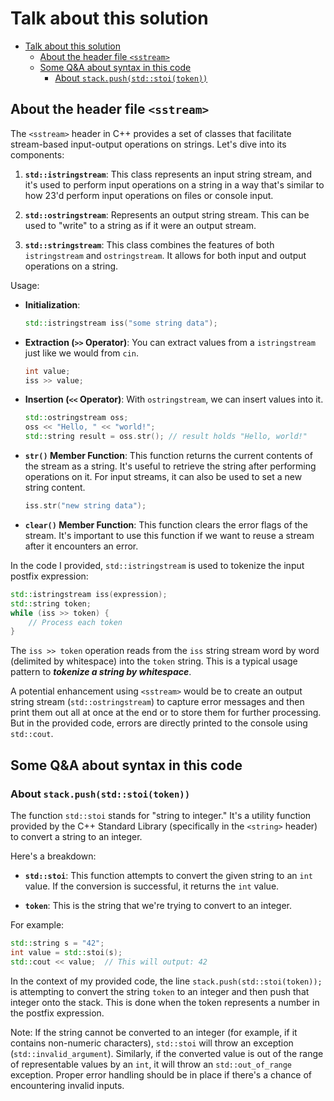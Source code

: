 # Talk about this solution

<!-- toc -->
- [Talk about this solution](#talk-about-this-solution)
  - [About the header file `<sstream>`](#about-the-header-file-sstream)
  - [Some Q\&A about syntax in this code](#some-qa-about-syntax-in-this-code)
    - [About `stack.push(std::stoi(token))`](#about-stackpushstdstoitoken)

## About the header file `<sstream>`

The `<sstream>` header in C++ provides a set of classes that facilitate stream-based input-output operations on strings. Let's dive into its components:

1. **`std::istringstream`**: This class represents an input string stream, and it's used to perform input operations on a string in a way that's similar to how 23'd perform input operations on files or console input.

2. **`std::ostringstream`**: Represents an output string stream. This can be used to "write" to a string as if it were an output stream.

3. **`std::stringstream`**: This class combines the features of both `istringstream` and `ostringstream`. It allows for both input and output operations on a string.

Usage:

- **Initialization**:

    ```cpp
    std::istringstream iss("some string data");
    ```

- **Extraction (`>>` Operator)**: You can extract values from a `istringstream` just like we would from `cin`.

    ```cpp
    int value;
    iss >> value;
    ```

- **Insertion (`<<` Operator)**: With `ostringstream`, we can insert values into it.

    ```cpp
    std::ostringstream oss;
    oss << "Hello, " << "world!";
    std::string result = oss.str(); // result holds "Hello, world!"
    ```

- **`str()` Member Function**: This function returns the current contents of the stream as a string. It's useful to retrieve the string after performing operations on it. For input streams, it can also be used to set a new string content.

    ```cpp
    iss.str("new string data");
    ```

- **`clear()` Member Function**: This function clears the error flags of the stream. It's important to use this function if we want to reuse a stream after it encounters an error.

In the code I provided, `std::istringstream` is used to tokenize the input postfix expression:

```cpp
std::istringstream iss(expression);
std::string token;
while (iss >> token) {
    // Process each token
}
```

The `iss >> token` operation reads from the `iss` string stream word by word (delimited by whitespace) into the `token` string. This is a typical usage pattern to ***tokenize a string by whitespace***.

A potential enhancement using `<sstream>` would be to create an output string stream (`std::ostringstream`) to capture error messages and then print them out all at once at the end or to store them for further processing. But in the provided code, errors are directly printed to the console using `std::cout`.

## Some Q&A about syntax in this code

### About `stack.push(std::stoi(token))`

The function `std::stoi` stands for "string to integer." It's a utility function provided by the C++ Standard Library (specifically in the `<string>` header) to convert a string to an integer.

Here's a breakdown:

- **`std::stoi`**: This function attempts to convert the given string to an `int` value. If the conversion is successful, it returns the `int` value.

- **`token`**: This is the string that we're trying to convert to an integer.

For example:

```cpp
std::string s = "42";
int value = std::stoi(s);
std::cout << value;  // This will output: 42
```

In the context of my provided code, the line `stack.push(std::stoi(token));` is attempting to convert the string `token` to an integer and then push that integer onto the stack. This is done when the token represents a number in the postfix expression.

Note: If the string cannot be converted to an integer (for example, if it contains non-numeric characters), `std::stoi` will throw an exception (`std::invalid_argument`). Similarly, if the converted value is out of the range of representable values by an `int`, it will throw an `std::out_of_range` exception. Proper error handling should be in place if there's a chance of encountering invalid inputs.

